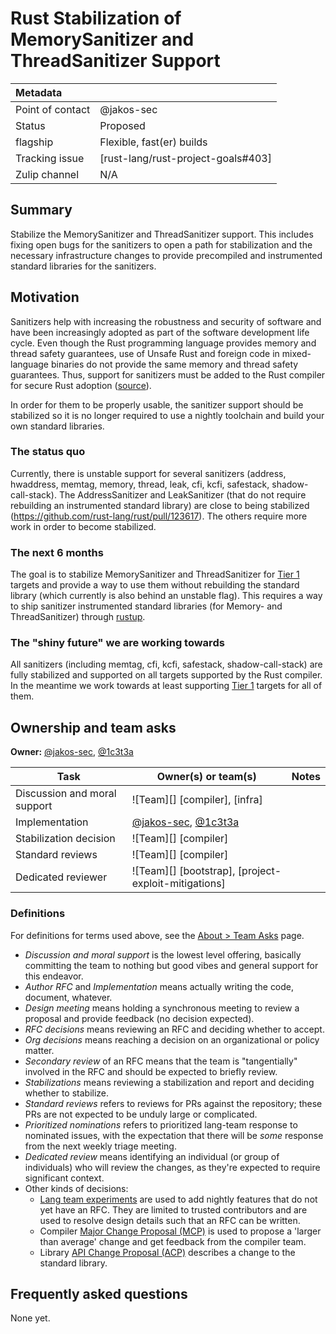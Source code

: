 # Rust Stabilization of MemorySanitizer and ThreadSanitizer Support

| Metadata         |                                    |
| :--              | :--                                |
| Point of contact | @jakos-sec                         |
| Status           | Proposed                           |
| flagship         | Flexible, fast(er) builds          |
| Tracking issue   | [rust-lang/rust-project-goals#403] |
| Zulip channel    | N/A                                |


## Summary

Stabilize the MemorySanitizer and ThreadSanitizer support. This includes fixing open bugs for the sanitizers to open a path for stabilization and the necessary infrastructure changes to provide precompiled and instrumented standard libraries for the sanitizers.

## Motivation

Sanitizers help with increasing the robustness and security of software and have been increasingly adopted as part of the software development life cycle. Even though the Rust programming language provides memory and thread safety guarantees, use of Unsafe Rust and foreign code in mixed-language binaries do not provide the same memory and thread safety guarantees. Thus, support for sanitizers must be added to the Rust compiler for secure Rust adoption ([source](https://hackmd.io/@rcvalle/S1Ou9K6H6#Organize-and-stabilize-support-for-sanitizers)).

In order for them to be properly usable, the sanitizer support should be stabilized so it is no longer required to use a nightly toolchain and build your own standard libraries.

### The status quo

Currently, there is unstable support for several sanitizers (address, hwaddress, memtag, memory, thread, leak, cfi, kcfi, safestack, shadow-call-stack). The AddressSanitizer and LeakSanitizer (that do not require rebuilding an instrumented standard library) are close to being stabilized (https://github.com/rust-lang/rust/pull/123617). The others require more work in order to become stabilized.

### The next 6 months

The goal is to stabilize MemorySanitizer and ThreadSanitizer for [Tier 1](https://doc.rust-lang.org/nightly/rustc/platform-support.html#tier-1-with-host-tools) targets and provide a way to use them without rebuilding the standard library (which currently is also behind an unstable flag). This requires a way to ship sanitizer instrumented standard libraries (for Memory- and ThreadSanitizer) through [rustup](https://rustup.rs/).

### The "shiny future" we are working towards

All sanitizers (including memtag, cfi, kcfi, safestack, shadow-call-stack) are fully stabilized and supported on all targets supported by the Rust compiler.
In the meantime we work towards at least supporting [Tier 1](https://doc.rust-lang.org/nightly/rustc/platform-support.html#tier-1-with-host-tools) targets for all of them.

## Ownership and team asks

**Owner:** [@jakos-sec](https://github.com/jakos-sec), [@1c3t3a](https://github.com/1c3t3a)

| Task                         | Owner(s) or team(s)                                                              | Notes         |
| ---------------------------- | -------------------------------------------------------------------------------- | ------------- |
| Discussion and moral support | ![Team][] [compiler], [infra]                                                    |               |
| Implementation               | [@jakos-sec](https://github.com/jakos-sec), [@1c3t3a](https://github.com/1c3t3a) |               |
| Stabilization decision       | ![Team][] [compiler]                                                             |               |
| Standard reviews             | ![Team][] [compiler]                                                             |               |
| Dedicated reviewer           | ![Team][] [bootstrap], [project-exploit-mitigations]                                 |               |

### Definitions

For definitions for terms used above, see the [About > Team Asks](https://rust-lang.github.io/rust-project-goals/about/team_asks.html) page.

* *Discussion and moral support* is the lowest level offering, basically committing the team to nothing but good vibes and general support for this endeavor.
* *Author RFC* and *Implementation* means actually writing the code, document, whatever.
* *Design meeting* means holding a synchronous meeting to review a proposal and provide feedback (no decision expected).
* *RFC decisions* means reviewing an RFC and deciding whether to accept.
* *Org decisions* means reaching a decision on an organizational or policy matter.
* *Secondary review* of an RFC means that the team is "tangentially" involved in the RFC and should be expected to briefly review.
* *Stabilizations* means reviewing a stabilization and report and deciding whether to stabilize.
* *Standard reviews* refers to reviews for PRs against the repository; these PRs are not expected to be unduly large or complicated.
* *Prioritized nominations* refers to prioritized lang-team response to nominated issues, with the expectation that there will be *some* response from the next weekly triage meeting.
* *Dedicated review* means identifying an individual (or group of individuals) who will review the changes, as they're expected to require significant context.
* Other kinds of decisions:
    * [Lang team experiments](https://lang-team.rust-lang.org/how_to/experiment.html) are used to add nightly features that do not yet have an RFC. They are limited to trusted contributors and are used to resolve design details such that an RFC can be written.
    * Compiler [Major Change Proposal (MCP)](https://forge.rust-lang.org/compiler/mcp.html) is used to propose a 'larger than average' change and get feedback from the compiler team.
    * Library [API Change Proposal (ACP)](https://std-dev-guide.rust-lang.org/development/feature-lifecycle.html) describes a change to the standard library.

## Frequently asked questions

None yet.
